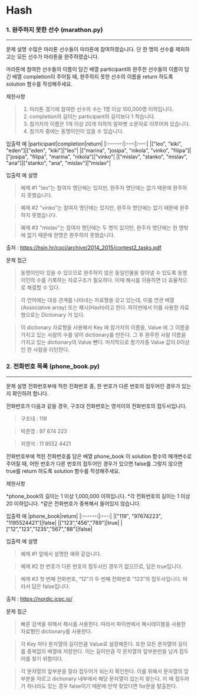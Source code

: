 # Hash
### 1. 완주하지 못한 선수 (marathon.py)
---
문제 설명
수많은 마라톤 선수들이 마라톤에 참여하였습니다. 단 한 명의 선수를 제외하고는 모든 선수가 마라톤을 완주하였습니다.

마라톤에 참여한 선수들의 이름이 담긴 배열 participant와 완주한 선수들의 이름이 담긴 배열 completion이 주어질 때, 완주하지 못한 선수의 이름을 return 하도록 solution 함수를 작성해주세요.

제한사항
>1. 마라톤 경기에 참여한 선수의 수는 1명 이상 100,000명 이하입니다.
>2. completion의 길이는 participant의 길이보다 1 작습니다.
>3. 참가자의 이름은 1개 이상 20개 이하의 알파벳 소문자로 이루어져 있습니다.
>4. 참가자 중에는 동명이인이 있을 수 있습니다.

입출력 예
|participant|completion|return|
|:------:|:---:|:---:|
|["leo", "kiki", "eden"]|["eden", "kiki"]|"leo"|
|["marina", "josipa", "nikola", "vinko", "filipa"]|["josipa", "filipa", "marina", "nikola"]|"vinko"|
|["mislav", "stanko", "mislav", "ana"]|["stanko", "ana", "mislav"]|"mislav"|

입출력 예 설명

>예제 #1
"leo"는 참여자 명단에는 있지만, 완주자 명단에는 없기 때문에 완주하지 못했습니다.

>예제 #2
"vinko"는 참여자 명단에는 있지만, 완주자 명단에는 없기 때문에 완주하지 못했습니다.

>예제 #3
"mislav"는 참여자 명단에는 두 명이 있지만, 완주자 명단에는 한 명밖에 없기 때문에 한명은 완주하지 못했습니다.

출처 : https://hsin.hr/coci/archive/2014_2015/contest2_tasks.pdf

문제 접근
>동명이인이 있을 수 있으므로 완주하지 않은 동일인물을 찾아낼 수 있도록 동명이인의 수를 기록하는 자료구조가 필요하다. 이때 해시를 이용하면 더 효율적으로 해결할 수 있다.

>각 언어에는 대응 관계를 나타내는 자료형을 갖고 있는데, 이를 연관 배열(Associative array) 또는 해시(Hash)라고 한다. 파이썬에서 이를 사용한 자료형으로는 Dictionary 가 있다. 

>이 dictionary 자료형을 사용해서 Key 에 참가자의 이름을, Value 에 그 이름을 가지고 있는 사람의 수를 넣어 dictionary를 만든다. 그 후 완주한 사람 이름을 가지고 있는 dictionary의 Value 뺀다. 마지막으로 참가자중 Value 값이 0이상인 한 사람을 리턴한다.


### 2. 전화번호 목록 (phone_book.py)
---
문제 설명
전화번호부에 적힌 전화번호 중, 한 번호가 다른 번호의 접두어인 경우가 있는지 확인하려 합니다.

전화번호가 다음과 같을 경우, 구조대 전화번호는 영석이의 전화번호의 접두사입니다.

>구조대 : 119

>박준영 : 97 674 223

>지영석 : 11 9552 4421

전화번호부에 적힌 전화번호를 담은 배열 phone_book 이 solution 함수의 매개변수로 주어질 때, 어떤 번호가 다른 번호의 접두어인 경우가 있으면 false를 그렇지 않으면 true를 return 하도록 solution 함수를 작성해주세요.

제한사항

*phone_book의 길이는 1 이상 1,000,000 이하입니다.
  *각 전화번호의 길이는 1 이상 20 이하입니다.
  *같은 전화번호가 중복해서 들어있지 않습니다.

입출력 예
|phone_book|return|
|:------:|:---:|
|["119", "97674223", "1195524421"]|false|
|["123","456","789"]|true|
|["12","123","1235","567","88"]|false|

입출력 예 설명

>예제 #1
앞에서 설명한 예와 같습니다.

>예제 #2
한 번호가 다른 번호의 접두사인 경우가 없으므로, 답은 true입니다.

>예제 #3
첫 번째 전화번호, “12”가 두 번째 전화번호 “123”의 접두사입니다. 따라서 답은 false입니다.

출처 : https://nordic.icpc.io/

문제 접근
>빠른 검색을 위해서 해시를 사용한다. 따라서 파이썬에서 해시테이블을 사용한 자료형인 dictionary를 사용한다.

>각 Key 마다 문자열의 길이만큼 Value로 설정해준다. 또한 모든 문자열의 길이를 중복없이 배열에 저장한다. 이는 길이만큼 각 문자열의 앞부분만을 남겨 접두어를 찾기 위함이다.

>각 문자열의 앞부분을 잘라 접두어가 되는지 확인한다. 이를 위해서 문자열의 앞부분을 자르고 dictionary 내부에서 해당 문자열이 있는지 찾는다. 이 때 접두어가 하나라도 있는 경우 false이기 때문에 만약 찾았다면 for문을 탈출한다.
